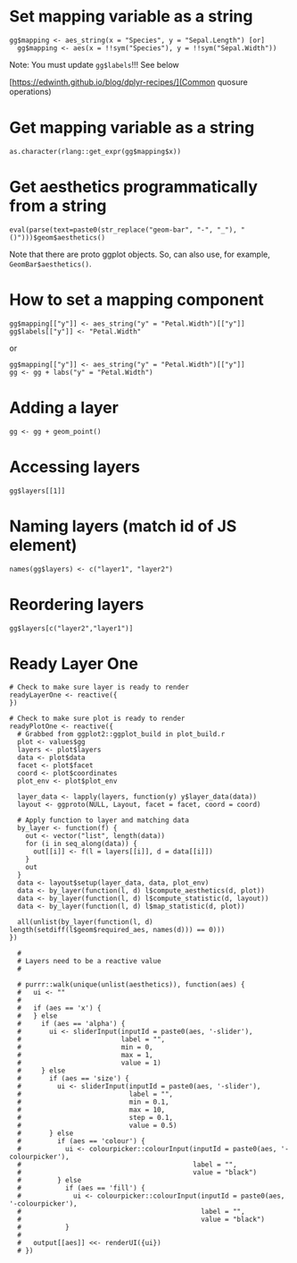 # Set mapping variable as a string

```
gg$mapping <- aes_string(x = "Species", y = "Sepal.Length") [or]
  gg$mapping <- aes(x = !!sym("Species"), y = !!sym("Sepal.Width"))
```

Note:  You must update `gg$labels`!!!  See below

[https://edwinth.github.io/blog/dplyr-recipes/](Common quosure operations)

# Get mapping variable as a string

```
as.character(rlang::get_expr(gg$mapping$x))
```

# Get aesthetics programmatically from a string

```
eval(parse(text=paste0(str_replace("geom-bar", "-", "_"), "()")))$geom$aesthetics()
```

Note that there are proto ggplot objects.  So, can also use, for example, `GeomBar$aesthetics()`.

# How to set a mapping component

```
gg$mapping[["y"]] <- aes_string("y" = "Petal.Width")[["y"]]
gg$labels[["y"]] <- "Petal.Width"
```
or
```
gg$mapping[["y"]] <- aes_string("y" = "Petal.Width")[["y"]]
gg <- gg + labs("y" = "Petal.Width")
```

# Adding a layer

```
gg <- gg + geom_point()
```

# Accessing layers

```
gg$layers[[1]]
```

# Naming layers (match id of JS element)

```
names(gg$layers) <- c("layer1", "layer2")
```

# Reordering layers

```
gg$layers[c("layer2","layer1")]
```

# Ready Layer One

```
# Check to make sure layer is ready to render
readyLayerOne <- reactive({
})

# Check to make sure plot is ready to render
readyPlotOne <- reactive({
  # Grabbed from ggplot2::ggplot_build in plot_build.r
  plot <- values$gg
  layers <- plot$layers
  data <- plot$data
  facet <- plot$facet
  coord <- plot$coordinates
  plot_env <- plot$plot_env
  
  layer_data <- lapply(layers, function(y) y$layer_data(data))
  layout <- ggproto(NULL, Layout, facet = facet, coord = coord)
  
  # Apply function to layer and matching data
  by_layer <- function(f) {
    out <- vector("list", length(data))
    for (i in seq_along(data)) {
      out[[i]] <- f(l = layers[[i]], d = data[[i]])
    }
    out
  }
  data <- layout$setup(layer_data, data, plot_env)
  data <- by_layer(function(l, d) l$compute_aesthetics(d, plot))
  data <- by_layer(function(l, d) l$compute_statistic(d, layout))
  data <- by_layer(function(l, d) l$map_statistic(d, plot))
  
  all(unlist(by_layer(function(l, d) length(setdiff(l$geom$required_aes, names(d))) == 0)))
})
```

```
  #
  # Layers need to be a reactive value
  #

  # purrr::walk(unique(unlist(aesthetics)), function(aes) {
  #   ui <- ""
  #
  #   if (aes == 'x') {
  #   } else
  #     if (aes == 'alpha') {
  #       ui <- sliderInput(inputId = paste0(aes, '-slider'),
  #                         label = "",
  #                         min = 0,
  #                         max = 1,
  #                         value = 1)
  #     } else
  #       if (aes == 'size') {
  #         ui <- sliderInput(inputId = paste0(aes, '-slider'),
  #                           label = "",
  #                           min = 0.1,
  #                           max = 10,
  #                           step = 0.1,
  #                           value = 0.5)
  #       } else
  #         if (aes == 'colour') {
  #           ui <- colourpicker::colourInput(inputId = paste0(aes, '-colourpicker'),
  #                                           label = "",
  #                                           value = "black")
  #         } else
  #           if (aes == 'fill') {
  #             ui <- colourpicker::colourInput(inputId = paste0(aes, '-colourpicker'),
  #                                             label = "",
  #                                             value = "black")
  #           }
  #
  #   output[[aes]] <<- renderUI({ui})
  # })
```
